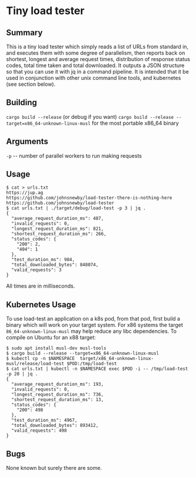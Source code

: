# Tiny load tester

## Summary

This is a tiny load tester which simply reads a list of URLs from standard in, and executes them with some degree of parallelism, then reports back on shortest, longest and average request times, distribution of response status codes, total time taken and total downloaded. It outputs a JSON structure so that you can use it with jq in a command pipeline. It is intended that it be used in conjunction with other unix command line tools, and kubernetes (see section below).

## Building

`cargo build --release` (or debug if you want)
`cargo build --release --target=x86_64-unknown-linux-musl` for the most portable x86_64 binary


## Arguments

`-p` -- number of parallel workers to run making requests


## Usage

```
$ cat > urls.txt
https://jup.ag
https://github.com/johnsnewby/load-tester-there-is-nothing-here
https://github.com/johnsnewby/load-tester
$ cat urls.txt | ./target/debug/load-test -p 3 | jq .
{
  "average_request_duration_ms": 487,
  "invalid_requests": 0,
  "longest_request_duration_ms": 821,
  "shortest_request_duration_ms": 266,
  "status_codes": {
    "200": 2,
    "404": 1
  },
  "test_duration_ms": 984,
  "total_downloaded_bytes": 848074,
  "valid_requests": 3
}

```

All times are in milliseconds.

## Kubernetes Usage

To use load-test an application on a k8s pod, from that pod, first build a binary which will work on your target system. For x86 systems the target `86_64-unknown-linux-musl` may help reduce any libc dependencies. To compile on Ubuntu for an x88 target:

```
$ sudo apt install musl-dev musl-tools
$ cargo build --release --target=x86_64-unknown-linux-musl
$ kubectl cp -n $NAMESPACE  target/x86_64-unknown-linux-musl/release/load-test $POD:/tmp/load-test
$ cat urls.txt | kubectl -n $NAMESPACE exec $POD -i -- /tmp/load-test -p 20 | jq .
{
  "average_request_duration_ms": 193,
  "invalid_requests": 0,
  "longest_request_duration_ms": 736,
  "shortest_request_duration_ms": 13,
  "status_codes": {
    "200": 498
  },
  "test_duration_ms": 4967,
  "total_downloaded_bytes": 893412,
  "valid_requests": 498
}
```

## Bugs

None known but surely there are some.
